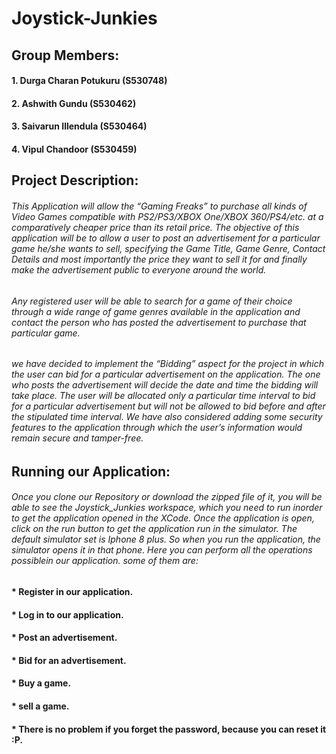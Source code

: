 # Joystick-Junkies

## Group Members:
#### 1. Durga Charan Potukuru (S530748)
#### 2. Ashwith Gundu (S530462)
#### 3. Saivarun Illendula (S530464)
#### 4. Vipul Chandoor (S530459)

## Project Description:

###### This Application will allow the “Gaming Freaks” to purchase all kinds of Video Games compatible with PS2/PS3/XBOX One/XBOX 360/PS4/etc. at a comparatively cheaper price than its retail price. The objective of this application will be to allow a user to post an advertisement for a particular game he/she wants to sell, specifying the Game Title, Game Genre, Contact Details and most importantly the price they want to sell it for and finally make the advertisement public to everyone around the world.
###### Any registered user will be able to search for a game of their choice through a wide range of game genres available in the application and contact the person who has posted the advertisement to purchase that particular game.
###### we have decided to implement the “Bidding” aspect for the project in which the user can bid for a particular advertisement on the application. The one who posts the advertisement will decide the date and time the bidding will take place. The user will be allocated only a particular time interval to bid for a particular advertisement but will not be allowed to bid before and after the stipulated time interval. We have also considered adding some security features to the application through which the user’s information would remain secure and tamper-free.


## Running our Application:

###### Once you clone our Repository or download the zipped file of it, you will be able to see the Joystick_Junkies workspace, which you need to run inorder to get the application opened in the XCode. Once the application is open, click on the run button to get the application run in the simulator. The default simulator set is Iphone 8 plus. So when you run the application, the simulator opens it in that phone. Here you can perform all the operations possiblein our application. some of them are:
#### * Register in our application.
#### * Log in to our application.
#### * Post an advertisement.
#### * Bid for an advertisement.
#### * Buy a game.
#### * sell a game.
#### * There is no problem if you forget the password, because you can reset it :P.
